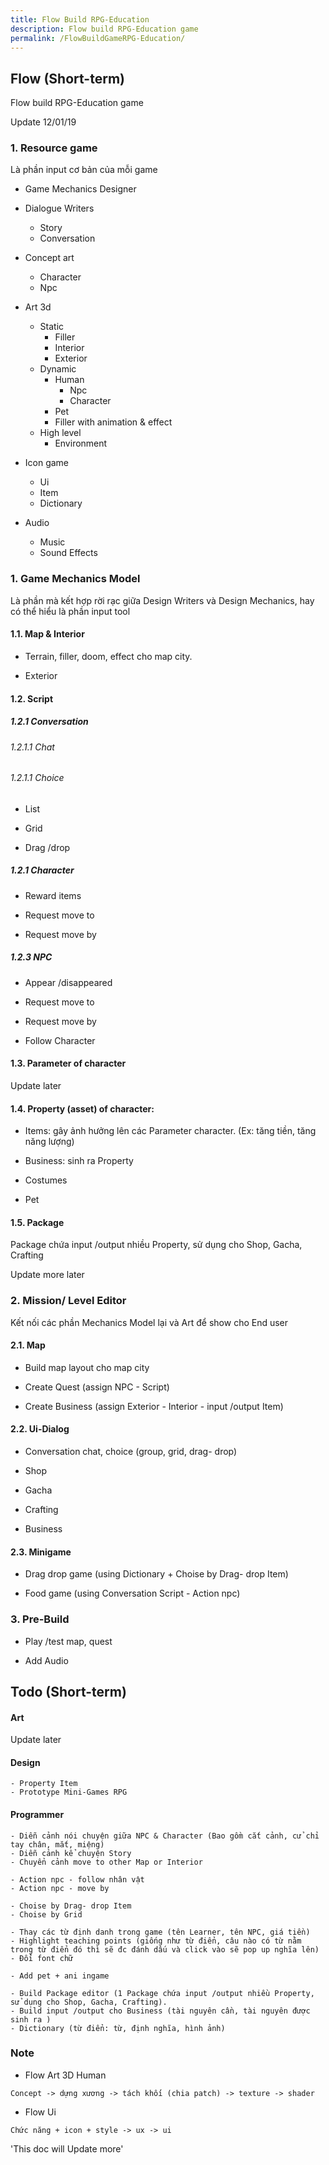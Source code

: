 ```yaml
---
title: Flow Build RPG-Education
description: Flow build RPG-Education game
permalink: /FlowBuildGameRPG-Education/
---
```


## Flow (Short-term)

Flow build RPG-Education game

Update 12/01/19

### 1. Resource game

Là phần input cơ bản của mỗi game

- Game Mechanics Designer

- Dialogue Writers
	- Story
	- Conversation

- Concept art
	- Character
	- Npc

- Art 3d
	- Static
		- Filler
		- Interior
		- Exterior
	- Dynamic
		- Human
			- Npc
			- Character
		- Pet
		- Filler with animation & effect
	- High level
		- Environment

- Icon game
	- Ui
	- Item
	- Dictionary
- Audio
	- Music
	- Sound Effects
	
### 1. Game Mechanics Model

Là phần mà kết hợp rời rạc giữa Design Writers và Design Mechanics, hay có thể hiểu là phần input tool

#### 1.1. Map & Interior

- Terrain, filler, doom, effect cho map city.

- Exterior

#### 1.2. Script

##### 1.2.1 Conversation

###### 1.2.1.1 Chat

###### 1.2.1.1 Choice

- List

- Grid

- Drag /drop

##### 1.2.1 Character

- Reward items

- Request move to

- Request move by

##### 1.2.3 NPC

- Appear /disappeared

- Request move to

- Request move by

- Follow Character

#### 1.3. Parameter of character

Update later

#### 1.4. Property (asset) of character:

- Items: gây ảnh hưởng lên các Parameter character. (Ex: tăng tiền, tăng năng lượng)

- Business: sinh ra Property

- Costumes

- Pet

#### 1.5. Package

Package chứa input /output nhiều Property, sử dụng cho Shop, Gacha, Crafting

Update more later

### 2. Mission/ Level Editor

Kết nối các phần Mechanics Model lại và Art để show cho End user

#### 2.1. Map

- Build map layout cho map city

- Create Quest (assign NPC - Script)

- Create Business (assign Exterior - Interior - input /output Item)

#### 2.2. Ui-Dialog

- Conversation chat, choice (group, grid, drag- drop)

- Shop

- Gacha

- Crafting

- Business

#### 2.3. Minigame

- Drag drop game (using Dictionary + Choise by Drag- drop Item)

- Food game (using Conversation Script - Action npc)

### 3. Pre-Build

- Play /test map, quest

- Add Audio

## Todo (Short-term)

#### Art

Update later

#### Design
```
- Property Item
- Prototype Mini-Games RPG
```

#### Programmer
```
- Diễn cảnh nói chuyện giữa NPC & Character (Bao gồm cắt cảnh, cử chỉ tay chân, mắt, miệng)
- Diễn cảnh kể chuyện Story
- Chuyển cảnh move to other Map or Interior
```
```
- Action npc - follow nhân vật
- Action npc - move by
```
```
- Choise by Drag- drop Item
- Choise by Grid
```
```
- Thay các từ định danh trong game (tên Learner, tên NPC, giá tiền)
- Highlight teaching points (giống như từ điển, câu nào có từ nằm trong từ điển đó thì sẽ đc đánh dấu và click vào sẽ pop up nghĩa lên)
- Đổi font chữ
```
```
- Add pet + ani ingame
```
```
- Build Package editor (1 Package chứa input /output nhiều Property, sử dụng cho Shop, Gacha, Crafting).
- Build input /output cho Business (tài nguyên cần, tài nguyên được sinh ra )
- Dictionary (từ điển: từ, định nghĩa, hình ảnh)
```

### Note

- Flow Art 3D Human
```
Concept -> dựng xương -> tách khối (chia patch) -> texture -> shader
```

- Flow Ui
```
Chức năng + icon + style -> ux -> ui
```

'This doc will Update more'
